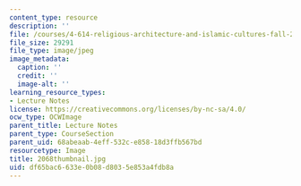 ```yaml
---
content_type: resource
description: ''
file: /courses/4-614-religious-architecture-and-islamic-cultures-fall-2002/df65bac6633e0b08d8035e853a4fdb8a_2068thumbnail.jpg
file_size: 29291
file_type: image/jpeg
image_metadata:
  caption: ''
  credit: ''
  image-alt: ''
learning_resource_types:
- Lecture Notes
license: https://creativecommons.org/licenses/by-nc-sa/4.0/
ocw_type: OCWImage
parent_title: Lecture Notes
parent_type: CourseSection
parent_uid: 68abeaab-4eff-532c-e858-18d3ffb567bd
resourcetype: Image
title: 2068thumbnail.jpg
uid: df65bac6-633e-0b08-d803-5e853a4fdb8a
---
```

